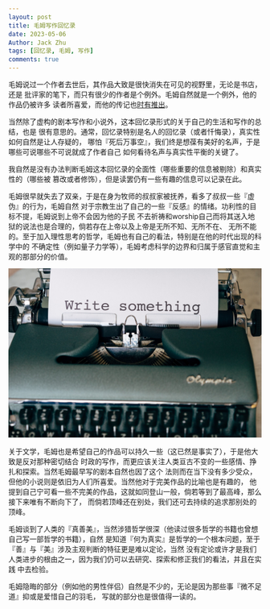 ```yaml
---
layout: post
title: 毛姆写作回忆录
date: 2023-05-06
Author: Jack Zhu
tags: [回忆录, 毛姆, 写作]
comments: true
---
```


毛姆说过一个作者去世后，其作品大致是很快消失在可见的视野里，无论是书店，还是
批评家的笔下，而只有很少的作者是个例外。毛姆自然就是一个例外，他的作品仍被许多
读者所喜爱，而他的传记也[时有推出](https://blog-cn.jackzhu.info/the-secret-lives-of-somerset-maugham/)。

当然除了虚构的剧本写作和小说外，这本回忆录形式的关于自己的生活和写作的总结，也是
很有意思的。通常，回忆录特别是名人的回忆录（或者忏悔录），真实性如何自然是让人存疑的，
哪怕『死后万事空』，我们终是想葆有美好的名声，于是哪些可说哪些不可说就成了作者自己
如何看待名声与真实性平衡的关键了。

我自然是没有办法判断毛姆这本回忆录的全面性（哪些重要的信息被剔除）和真实性的（哪些被
篡改或者修饰），但是读罢仍有一些有趣的信息可以记录在此。

毛姆很早就失去了双亲，于是在身为牧师的叔叔家被抚养，看多了叔叔一些『虚伪』的行为，毛姆自然
对于宗教生出了自己的一些『反感』的情绪。功利性的目标不提，毛姆说到上帝不会因为他的子民
不去祈祷和worship自己而将其送入地狱的说法也是合理的，倘若存在上帝以及上帝是无所不知、无所不在、
无所不能的。至于加入理性思考的哲学，毛姆也有自己的看法，特别是在他的时代出现的科学中的
不确定性（例如量子力学等），毛姆考虑科学的边界和归属于感官直觉和主观的那部分的价值。

![memoir](/assets/images/memoir.png)

关于文学，毛姆也是希望自己的作品可以持久一些（这已然是事实了），于是他大致是反对那种密切结合
时政的写作，而更应该关注人类亘古不变的一些感情、挣扎和探索。当然毛姆最早写的剧本自然也因了这个
法则而在当下没有多少受众，但他的小说则是依旧为人们所喜爱。当然他对于完美作品的比喻也是有趣的，
他提到自己宁可看一些不完美的作品，这就如同登山一般，倘若等到了最高峰，那么接下来唯有不断向下了，
而倘若顶峰还在别处，我们还可去持续的追求那别处的顶峰。

毛姆谈到了人类的『真善美』，当然涉猎哲学很深（他读过很多哲学的书籍也曾想自己写一部哲学的书籍），自然
是知道『何为真实』是哲学的一个根本问题，至于『善』与『美』涉及主观判断的特征更是难以定论，当然
没有定论或许才是我们人类进步的根由之一，因为我们仍可以去研究、探索和修正我们的看法，并且在实践
中去检验。

毛姆隐晦的部分（例如他的男性伴侣）自然是不少的，无论是因为那些事『微不足道』抑或是爱惜自己的羽毛，
写就的部分也是很值得一读的。
